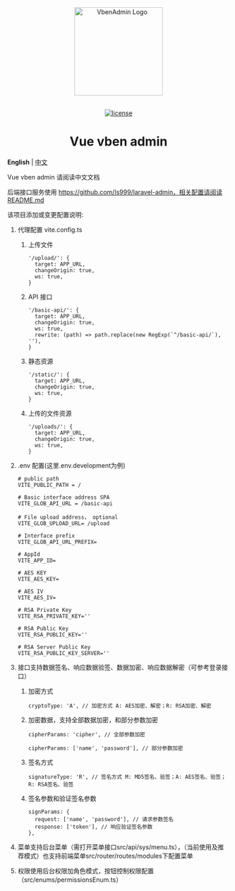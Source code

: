 <div align="center"> <a href="https://github.com/anncwb/vue-vben-admin"> <img alt="VbenAdmin Logo" width="200" height="200" src="https://anncwb.github.io/anncwb/images/logo.png"> </a> <br> <br>

[![license](https://img.shields.io/github/license/anncwb/vue-vben-admin.svg)](LICENSE)

<h1>Vue vben admin</h1>
</div>

**English** | [中文](./README.zh-CN.md)

Vue vben admin 请阅读中文文档

后端接口服务使用 https://github.com/Is999/laravel-admin，相关配置请阅读README.md

该项目添加或变更配置说明:

1. 代理配置 vite.config.ts

   1. 上传文件

      ```
      '/upload/': {
        target: APP_URL,
        changeOrigin: true,
        ws: true,
      }
      ```

   2. API 接口

      ```
      '/basic-api/': {
        target: APP_URL,
        changeOrigin: true,
        ws: true,
        rewrite: (path) => path.replace(new RegExp(`^/basic-api/`), ''),
      }
      ```

   3. 静态资源

      ```
      '/static/': {
        target: APP_URL,
        changeOrigin: true,
        ws: true,
      }
      ```

   4. 上传的文件资源

      ```
      '/uploads/': {
        target: APP_URL,
        changeOrigin: true,
        ws: true,
      }
      ```

2. .env 配置(这里.env.development为例)

   ```
   # public path
   VITE_PUBLIC_PATH = /

   # Basic interface address SPA
   VITE_GLOB_API_URL = /basic-api

   # File upload address， optional
   VITE_GLOB_UPLOAD_URL= /upload

   # Interface prefix
   VITE_GLOB_API_URL_PREFIX=

   # AppId
   VITE_APP_ID=

   # AES KEY
   VITE_AES_KEY=

   # AES IV
   VITE_AES_IV=

   # RSA Private Key
   VITE_RSA_PRIVATE_KEY=''

   # RSA Public Key
   VITE_RSA_PUBLIC_KEY=''

   # RSA Server Public Key
   VITE_RSA_PUBLIC_KEY_SERVER=''
   ```

3. 接口支持数据签名、响应数据验签、数据加密、响应数据解密（可参考登录接口）

   1. 加密方式

      ```
      cryptoType: 'A', // 加密方式 A: AES加密、解密；R: RSA加密、解密
      ```

   2. 加密数据，支持全部数据加密，和部分参数加密

      ```
      cipherParams: 'cipher', // 全部参数加密

      cipherParams: ['name', 'password'], // 部分参数加密
      ```

   3. 签名方式

      ```
      signatureType: 'R', // 签名方式 M: MD5签名、验签；A: AES签名、验签；R: RSA签名、验签
      ```

   4. 签名参数和验证签名参数

      ```
      signParams: {
        request: ['name', 'password'], // 请求参数签名
        response: ['token'], // 响应验证签名参数
      },
      ```

4. 菜单支持后台菜单（需打开菜单接口src/api/sys/menu.ts），（当前使用及推荐模式）也支持前端菜单src/router/routes/modules下配置菜单

5. 权限使用后台权限加角色模式，按钮控制权限配置（src/enums/permissionsEnum.ts）
